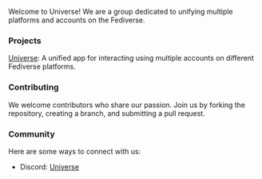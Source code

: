 Welcome to Universe! We are a group dedicated to unifying multiple platforms and accounts on the Fediverse.

### Projects
[Universe](https://github.com/universe-fedi/universe): A unified app for interacting using multiple accounts on different Fediverse platforms.

### Contributing
We welcome contributors who share our passion. Join us by forking the repository, creating a branch, and submitting a pull request.

### Community
Here are some ways to connect with us:
- Discord: [Universe](https://discord.gg/Wp8KsSvWcK)
